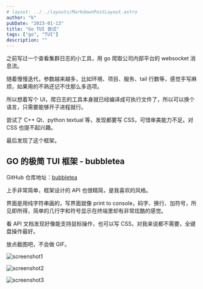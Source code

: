 ```yaml
---
# layout: ../../layouts/MarkdownPostLayout.astro
author: "k"
pubDate: "2023-01-13"
title: "Go TUI 尝试"
tags: ["go", "TUI"]
description: ""
---
```


之前写过一个查看集群日志的小工具，用 go 爬取公司内部平台的 websocket 消息流。

随着慢慢迭代，参数越来越多，比如环境、项目、服务、tail 行数等，感觉手写麻烦，如果用的不熟还记不住那么多选项。

所以想着写个 UI，爬日志的工具本身就已经编译成可执行文件了，所以可以换个语言，只需要能够开子进程就行。

尝试了 C++ Qt、python textual 等，发现都要写 CSS，可惜审美能力不足。对 CSS 也提不起兴趣。

最后发现了这个框架。

## GO 的极简 TUI 框架 - bubbletea

GitHub 仓库地址：[bubbletea](https://github.com/charmbracelet/bubbletea)

上手非常简单，框架设计的 API 也很精简，是我喜欢的风格。

界面是用纯字符串画的，写界面就像 print to console，码字、换行、加符号，所见即所得，简单的几行字和符号显示在终端里却有非常炫酷的感觉。

看 API 文档发现好像能支持鼠标操作，也可以写 CSS，对我来说都不需要，全键盘操作最好。

放点截图吧，不会做 GIF。

![screenshot1](../../../images/gotui1.png)

![screenshot2](../../../images/gotui2.png)

![screenshot3](../../../images/gotui3.png)
